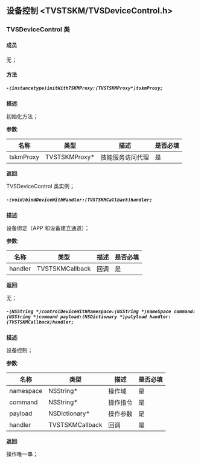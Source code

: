 ## 设备控制 <TVSTSKM/TVSDeviceControl.h>

### TVSDeviceControl 类

#### 成员

 无；

#### 方法

##### `-(instancetype)initWithTSKMProxy:(TVSTSKMProxy*)tskmProxy;`

  **描述**:

  初始化方法；

  **参数**:

  | 名称 | 类型 | 描述 | 是否必填 |
  | ------ | ------ | ------ | ------ |
  | tskmProxy | TVSTSKMProxy* | 技能服务访问代理 | 是 |

  **返回**:

  TVSDeviceControl 类实例；

##### `-(void)bindDeviceWithHandler:(TVSTSKMCallback)handler;`

  **描述**:

  设备绑定（APP 和设备建立通道）；

  **参数**:

  | 名称 | 类型 | 描述 | 是否必填 |
  | ------ | ------ | ------ | ------ |
  | handler | TVSTSKMCallback | 回调 | 是 |

  **返回**:

  无；

##### `-(NSString *)controlDeviceWithNamespace:(NSString *)nameSpace command:(NSString *)command payload:(NSDictionary *)palyload handler:(TVSTSKMCallback)handler;`

  **描述**:

  设备控制；

  **参数**:

  | 名称 | 类型 | 描述 | 是否必填 |
  | ------ | ------ | ------ | ------ |
  | namespace | NSString* | 操作域 | 是 |
  | command | NSString* | 操作指令 | 是 |
  | payload | NSDictionary* | 操作参数 | 是 |
  | handler | TVSTSKMCallback | 回调 | 是 |

  **返回**:

  操作唯一串；